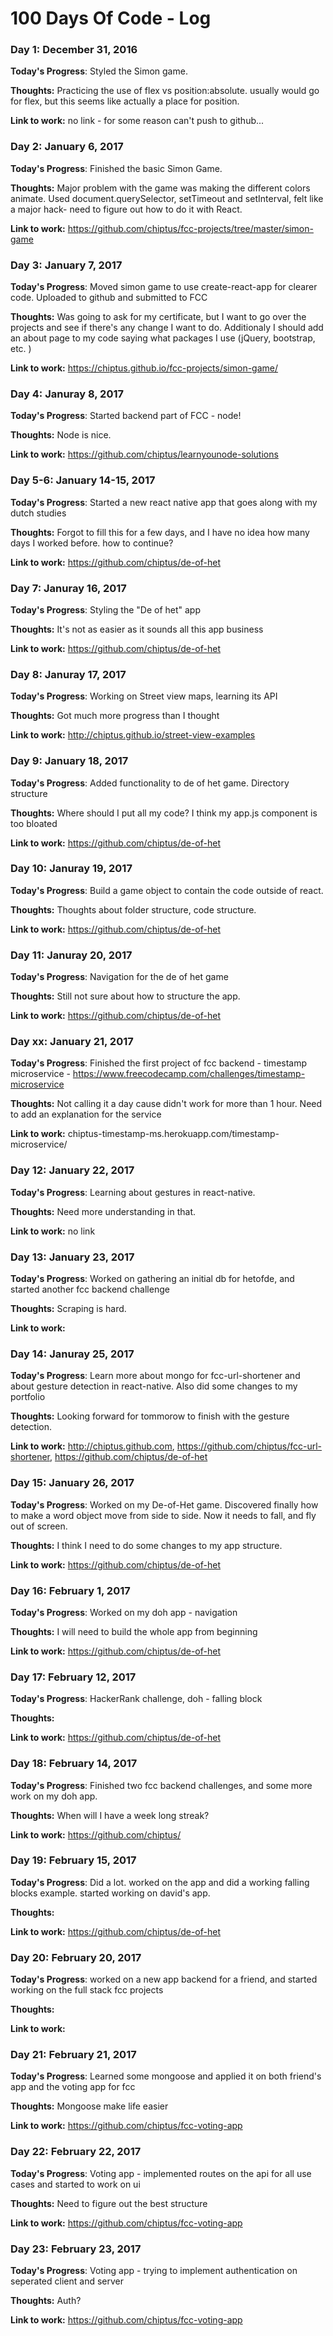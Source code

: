 # 100 Days Of Code - Log


### Day 1: December 31, 2016

**Today's Progress**: Styled the Simon game. 

**Thoughts:** Practicing the use of flex vs position:absolute. usually would go for flex, but this seems like actually a place for position.

**Link to work:** no link - for some reason can't push to github...


### Day 2: January 6, 2017

**Today's Progress**: Finished the basic Simon Game.

**Thoughts:** Major problem with the game was making the different colors animate. Used document.querySelector, setTimeout and setInterval, felt like a major hack- need to figure out how to do it with React.

**Link to work:** https://github.com/chiptus/fcc-projects/tree/master/simon-game


### Day 3: January 7, 2017

**Today's Progress**: Moved simon game to use create-react-app for clearer code. Uploaded to github and submitted to FCC

**Thoughts:** Was going to ask for my certificate, but I want to go over the projects and see if there's any change I want to do. Additionaly I should add an about page to my code saying what packages I use (jQuery, bootstrap, etc. )

**Link to work:** https://chiptus.github.io/fcc-projects/simon-game/


### Day 4: Januray 8, 2017

**Today's Progress**: Started backend part of FCC - node!

**Thoughts:** Node is nice.

**Link to work:** https://github.com/chiptus/learnyounode-solutions 


### Day 5-6: January 14-15, 2017

**Today's Progress**: Started a new react native app that goes along with my dutch studies

**Thoughts:** Forgot to fill this for a few days, and I have no idea how many days I worked before. how to continue?

**Link to work:** https://github.com/chiptus/de-of-het


### Day 7: Januray 16, 2017

**Today's Progress**: Styling the "De of het" app

**Thoughts:** It's not as easier as it sounds all this app business

**Link to work:** https://github.com/chiptus/de-of-het


### Day 8: Januray 17, 2017

**Today's Progress**: Working on Street view maps, learning its API

**Thoughts:** Got much more progress than I thought

**Link to work:** http://chiptus.github.io/street-view-examples


### Day 9: January 18, 2017

**Today's Progress**: Added functionality to de of het game. Directory structure

**Thoughts:** Where should I put all my code? I think my app.js component is too bloated

**Link to work:** https://github.com/chiptus/de-of-het


### Day 10: Januray 19, 2017

**Today's Progress**: Build a game object to contain the code outside of react.

**Thoughts:** Thoughts about folder structure, code structure.

**Link to work:** https://github.com/chiptus/de-of-het


### Day 11: Januray 20, 2017

**Today's Progress**: Navigation for the de of het game

**Thoughts:** Still not sure about how to structure the app.

**Link to work:** https://github.com/chiptus/de-of-het


### Day xx: January 21, 2017

**Today's Progress**: Finished the first project of fcc backend - timestamp microservice - https://www.freecodecamp.com/challenges/timestamp-microservice

**Thoughts:** Not calling it a day cause didn't work for more than 1 hour. Need to add an explanation for the service

**Link to work:** chiptus-timestamp-ms.herokuapp.com/timestamp-microservice/


### Day 12: January 22, 2017

**Today's Progress**: Learning about gestures in react-native.

**Thoughts:** Need more understanding in that.

**Link to work:** no link


### Day 13: January 23, 2017

**Today's Progress**: Worked on gathering an initial db for hetofde, and started another fcc backend challenge

**Thoughts:** Scraping is hard.

**Link to work:** 


### Day 14: Januray 25, 2017

**Today's Progress**: Learn more about mongo for fcc-url-shortener and about gesture detection in react-native. Also did some changes to my portfolio

**Thoughts:** Looking forward for tommorow to finish with the gesture detection.

**Link to work:** http://chiptus.github.com, https://github.com/chiptus/fcc-url-shortener, https://github.com/chiptus/de-of-het


### Day 15: January 26, 2017

**Today's Progress**: Worked on my De-of-Het game. Discovered finally how to make a word object move from side to side. Now it needs to fall, and fly out of screen.

**Thoughts:** I think I need to do some changes to my app structure.

**Link to work:** https://github.com/chiptus/de-of-het


### Day 16: February 1, 2017

**Today's Progress**: Worked on my doh app - navigation

**Thoughts:** I will need to build the whole app from beginning

**Link to work:** https://github.com/chiptus/de-of-het


### Day 17: February 12, 2017

**Today's Progress**: HackerRank challenge, doh - falling block

**Thoughts:** 

**Link to work:** https://github.com/chiptus/de-of-het


### Day 18: February 14, 2017

**Today's Progress**: Finished two fcc backend challenges, and some more work on my doh app.

**Thoughts:** When will I have a week long streak?

**Link to work:** https://github.com/chiptus/


### Day 19: February 15, 2017

**Today's Progress**: Did a lot. worked on the app and did a working falling blocks example. started working on david's app.

**Thoughts:** 

**Link to work:** https://github.com/chiptus/de-of-het


### Day 20: February 20, 2017

**Today's Progress**: worked on a new app backend for a friend, and started working on the full stack fcc projects

**Thoughts:** 

**Link to work:** 


### Day 21: February 21, 2017

**Today's Progress**: Learned some mongoose and applied it on both friend's app and the voting app for fcc

**Thoughts:** Mongoose make life easier

**Link to work:** https://github.com/chiptus/fcc-voting-app


### Day 22: February 22, 2017

**Today's Progress**: Voting app - implemented routes on the api for all use cases and started to work on ui

**Thoughts:** Need to figure out the best structure

**Link to work:** https://github.com/chiptus/fcc-voting-app


### Day 23: February 23, 2017

**Today's Progress**: Voting app - trying to implement authentication on seperated client and server

**Thoughts:** Auth?

**Link to work:** https://github.com/chiptus/fcc-voting-app

<!--
### Day NUMBER: DATE

**Today's Progress**: 

**Thoughts:** 

**Link to work:** 


### Day 0: February 30, 2016 (Example 1)
##### (delete me or comment me out)

**Today's Progress**: Fixed CSS, worked on canvas functionality for the app.

**Thoughts:** I really struggled with CSS, but, overall, I feel like I am slowly getting better at it. Canvas is still new for me, but I managed to figure out some basic functionality.

**Link to work:** [Calculator App](http://www.example.com)

### Day 0: February 30, 2016 (Example 2)
##### (delete me or comment me out)

**Today's Progress**: Fixed CSS, worked on canvas functionality for the app.

**Thoughts**: I really struggled with CSS, but, overall, I feel like I am slowly getting better at it. Canvas is still new for me, but I managed to figure out some basic functionality.

**Link(s) to work**: [Calculator App](http://www.example.com)


### Day 1: June 27, Monday

**Today's Progress**: I've gone through many exercises on FreeCodeCamp.

**Thoughts** I've recently started coding, and it's a great feeling when I finally solve an algorithm challenge after a lot of attempts and hours spent.

**Link(s) to work**
1. [Find the Longest Word in a String](https://www.freecodecamp.com/challenges/find-the-longest-word-in-a-string)
2. [Title Case a Sentence](https://www.freecodecamp.com/challenges/title-case-a-sentence)
-->
